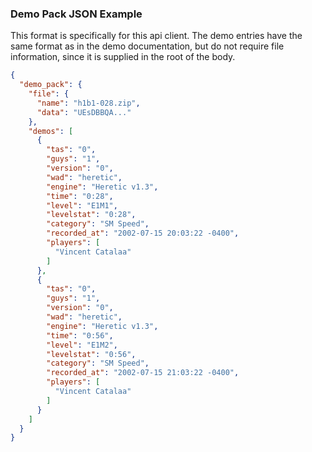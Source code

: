 ### Demo Pack JSON Example
This format is specifically for this api client. The demo entries have the same format as in the demo documentation, but do not require file information, since it is supplied in the root of the body.
```json
{
  "demo_pack": {
    "file": {
      "name": "h1b1-028.zip",
      "data": "UEsDBBQA..."
    },
    "demos": [
      {
        "tas": "0",
        "guys": "1",
        "version": "0",
        "wad": "heretic",
        "engine": "Heretic v1.3",
        "time": "0:28",
        "level": "E1M1",
        "levelstat": "0:28",
        "category": "SM Speed",
        "recorded_at": "2002-07-15 20:03:22 -0400",
        "players": [
          "Vincent Catalaa"
        ]
      },
      {
        "tas": "0",
        "guys": "1",
        "version": "0",
        "wad": "heretic",
        "engine": "Heretic v1.3",
        "time": "0:56",
        "level": "E1M2",
        "levelstat": "0:56",
        "category": "SM Speed",
        "recorded_at": "2002-07-15 21:03:22 -0400",
        "players": [
          "Vincent Catalaa"
        ]
      }
    ]
  }
}
```
